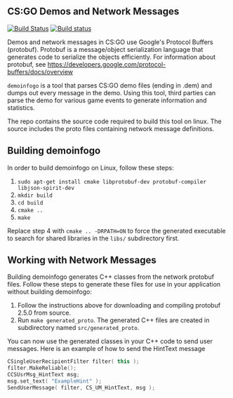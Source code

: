 CS:GO Demos and Network Messages
--------------------------------
[![Build Status](https://travis-ci.org/bugdone/demoinfogo-linux.svg?branch=master)](https://travis-ci.org/bugdone/demoinfogo-linux) [![Build status](https://ci.appveyor.com/api/projects/status/exkuif8u7gc25ew2/branch/master?svg=true)](https://ci.appveyor.com/project/BugDone/demoinfogo-linux/branch/master)



Demos and network messages in CS:GO use Google's Protocol Buffers (protobuf). Protobuf is a message/object serialization language that generates code to serialize the objects efficiently. For information about protobuf, see https://developers.google.com/protocol-buffers/docs/overview

`demoinfogo` is a tool that parses CS:GO demo files (ending in .dem) and dumps out every message in the demo. Using this tool, third parties can parse the demo for various game events to generate information and statistics.

The repo contains the source code required to build this tool on linux. The source includes the proto files containing network message definitions.


Building demoinfogo
------------------

In order to build demoinfogo on Linux, follow these steps:

1. `sudo apt-get install cmake libprotobuf-dev protobuf-compiler libjson-spirit-dev`
2. `mkdir build`
3. `cd build`
4. `cmake ..`
5. `make`

Replace step 4 with `cmake .. -DRPATH=ON` to force the generated executable to search for shared libraries in the `libs/` subdirectory first.


Working with Network Messages
-----------------------------

Building demoinfogo generates C++ classes from the network protobuf files. Follow these steps to generate these files for use in your application without building demoinfogo:

1. Follow the instructions above for downloading and compiling protobuf 2.5.0 from source.
2. Run `make generated_proto`. The generated C++ files are created in subdirectory named `src/generated_proto`.

You can now use the generated classes in your C++ code to send user messages. Here is an example of how to send the HintText message

```cpp
CSingleUserRecipientFilter filter( this );
filter.MakeReliable();
CCSUsrMsg_HintText msg;
msg.set_text( "ExampleHint" );
SendUserMessage( filter, CS_UM_HintText, msg );
```
